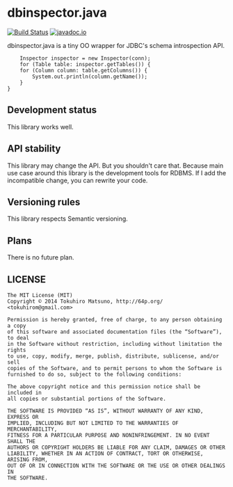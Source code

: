 dbinspector.java
================

[![Build Status](https://travis-ci.org/tokuhirom/dbinspector.java.svg?branch=master)](https://travis-ci.org/tokuhirom/dbinspector.java)
[![javadoc.io](https://javadocio-badges.herokuapp.com/net.moznion/mysql-diff/badge.svg)](https://javadocio-badges.herokuapp.com/me.geso.dbinspector/dbinspector)

dbinspector.java is a tiny OO wrapper for JDBC's schema introspection API.

		Inspector inspector = new Inspector(conn);
		for (Table table: inspector.getTables()) {
        for (Column column: table.getColumns()) {
            System.out.println(column.getName());
        }
    }

## Development status

This library works well.

## API stability

This library may change the API. But you shouldn't care that.
Because main use case around this library is the development tools for RDBMS.
If I add the incompatible change, you can rewrite your code.

## Versioning rules

This library respects Semantic versioning.

## Plans

There is no future plan.

## LICENSE

    The MIT License (MIT)
    Copyright © 2014 Tokuhiro Matsuno, http://64p.org/ <tokuhirom@gmail.com>

    Permission is hereby granted, free of charge, to any person obtaining a copy
    of this software and associated documentation files (the “Software”), to deal
    in the Software without restriction, including without limitation the rights
    to use, copy, modify, merge, publish, distribute, sublicense, and/or sell
    copies of the Software, and to permit persons to whom the Software is
    furnished to do so, subject to the following conditions:

    The above copyright notice and this permission notice shall be included in
    all copies or substantial portions of the Software.

    THE SOFTWARE IS PROVIDED “AS IS”, WITHOUT WARRANTY OF ANY KIND, EXPRESS OR
    IMPLIED, INCLUDING BUT NOT LIMITED TO THE WARRANTIES OF MERCHANTABILITY,
    FITNESS FOR A PARTICULAR PURPOSE AND NONINFRINGEMENT. IN NO EVENT SHALL THE
    AUTHORS OR COPYRIGHT HOLDERS BE LIABLE FOR ANY CLAIM, DAMAGES OR OTHER
    LIABILITY, WHETHER IN AN ACTION OF CONTRACT, TORT OR OTHERWISE, ARISING FROM,
    OUT OF OR IN CONNECTION WITH THE SOFTWARE OR THE USE OR OTHER DEALINGS IN
    THE SOFTWARE.

